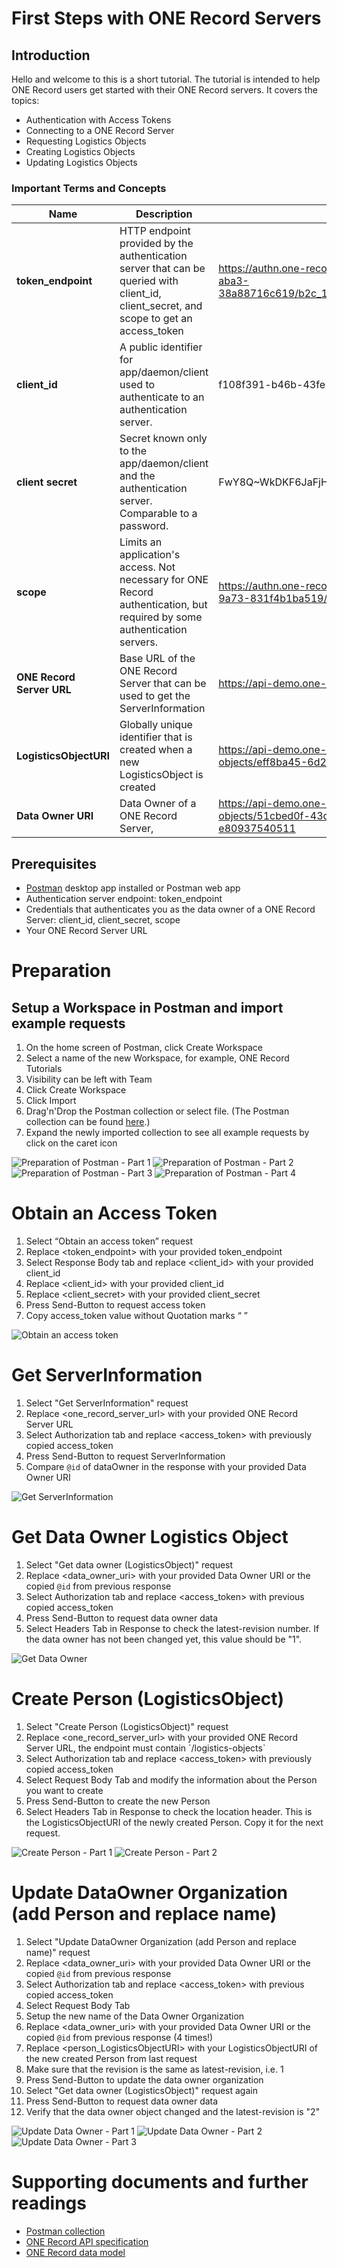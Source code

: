 # First Steps with ONE Record Servers

## Introduction

Hello and welcome to this is a short tutorial.
The tutorial is intended to help ONE Record users get started with their ONE Record servers.
It covers the topics:

- Authentication with Access Tokens
- Connecting to a ONE Record Server
- Requesting Logistics Objects
- Creating Logistics Objects
- Updating Logistics Objects


### Important Terms and Concepts

| Name | Description | Example |
| ---- | ----------- | ------- |
| **token_endpoint** | HTTP endpoint provided by the authentication server that can be queried with client_id, client_secret, and scope to get an access_token | https://authn.one-record.de/6323c95e-a4bd-47c2-aba3-38a88716c619/b2c_1a_hackathon/oauth2/v2.0/token |
| **client_id** | A public identifier for app/daemon/client used to authenticate to an authentication server. | f108f391-b46b-43fe-9a73-831f4b1ba519 |
| **client secret** | Secret known only to the app/daemon/client and the authentication server. Comparable to a password. | FwY8Q~WkDKF6JaFjH3_6HeM6BrGAaefPkcWvkbQm |
| **scope** | Limits an application's access. Not necessary for ONE Record authentication, but required by some authentication servers. | https://authn.one-record.de/f108f391-b46b-43fe-9a73-831f4b1ba519/.default |
| **ONE Record Server URL** | Base URL of the ONE Record Server that can be used to get the ServerInformation | https://api-demo.one-record.de |
| **LogisticsObjectURI** | Globally unique identifier that is created when a new LogisticsObject is created | https://api-demo.one-record.de/logistics-objects/eff8ba45-6d2c-4f0b-8a33-9de8f830f38b |
| **Data Owner URI** | Data Owner of a ONE Record Server,  | https://api-demo.one-record.de/logistics-objects/51cbed0f-43db-4a8a-a0db-e80937540511 |

## Prerequisites

- [Postman](https://www.postman.com) desktop app installed or Postman web app
- Authentication server endpoint: token_endpoint
- Credentials that authenticates you as the data owner of a ONE Record Server: client_id, client_secret, scope
- Your ONE Record Server URL

# Preparation

## Setup a Workspace in Postman and import example requests

1) On the home screen of Postman, click Create Workspace
2) Select a name of the new Workspace, for example, ONE Record Tutorials
3) Visibility can be left with Team
4) Click Create Workspace
5) Click Import
6) Drag'n'Drop the Postman collection or select file.
(The Postman collection can be found [here](assets/ONE%20Record%20Hackathon%20Servers-%20First%20Steps.postman_collection.json).)
7) Expand the newly imported collection to see all example requests by click on the caret icon

![Preparation of Postman - Part 1](assets/Postman_Preparation-1.png)
![Preparation of Postman - Part 2](assets/Postman_Preparation-2.png)
![Preparation of Postman - Part 3](assets/Postman_Preparation-3.png)
![Preparation of Postman - Part 4](assets/Postman_Preparation-4.png)

# Obtain an Access Token

1) Select “Obtain an access token” request
2) Replace <token_endpoint> with your provided token_endpoint
3) Select Response Body tab and replace <client_id> with your provided client_id
4) Replace <client_id> with your provided client_id
5) Replace  <client_secret> with your provided client_secret
6) Press Send-Button to request access token
7) Copy access_token value without Quotation marks “ ”

![Obtain an access token](assets/Obtain-an-access-token.png)

# Get ServerInformation

1) Select "Get ServerInformation" request
2) Replace <one_record_server_url> with your provided ONE Record Server URL
3) Select Authorization tab and replace <access_token> with previously copied access_token
4) Press Send-Button to request ServerInformation
5) Compare `@id` of dataOwner in the response with your provided Data Owner URI

![Get ServerInformation](assets/Get-ServerInformation.png)

# Get Data Owner Logistics Object

1) Select "Get data owner (LogisticsObject)" request
2) Replace <data_owner_uri> with your provided Data Owner URI or the copied `@id` from previous response
3) Select Authorization tab and replace <access_token> with previous copied access_token
4) Press Send-Button to request data owner data
5) Select Headers Tab in Response to check the latest-revision number. If the data owner has not been changed yet, this value should be "1".

![Get Data Owner](assets/Get-data-owner.png)

# Create Person (LogisticsObject)

1) Select "Create Person (LogisticsObject)" request
2) Replace <one_record_server_url> with your provided ONE Record Server URL, the endpoint must contain ´/logistics-objects`
3) Select Authorization tab and replace <access_token> with previously copied access_token
4) Select Request Body Tab and modify the information about the Person you want to create
5) Press Send-Button to create the new Person
6) Select Headers Tab in Response to check the location header. This is the LogisticsObjectURI of the newly created Person. Copy it for the next request.

![Create Person - Part 1](assets/Create-Person-1.png)
![Create Person - Part 2](assets/Create-Person-2.png)

# Update DataOwner Organization (add Person and replace name)

1) Select "Update DataOwner Organization (add Person and replace name)" request
2) Replace <data_owner_uri> with your provided Data Owner URI or the copied `@id` from previous response
3) Select Authorization tab and replace <access_token> with previous copied access_token
4) Select Request Body Tab
5) Setup the new name of the Data Owner Organization
6) Replace <data_owner_uri> with your provided Data Owner URI or the copied `@id` from previous response (4 times!)
7) Replace <person_LogisticsObjectURI> with your LogisticsObjectURI of the new created Person from last request
8) Make sure that the revision is the same as latest-revision, i.e. 1
9) Press Send-Button to update the data owner organization
10) Select "Get data owner (LogisticsObject)" request again
11) Press Send-Button to request data owner data
12) Verify that the data owner object changed and the latest-revision is "2"

![Update Data Owner - Part 1](assets/Update-Data-Owner-1.png)
![Update Data Owner - Part 2](assets/Update-Data-Owner-2.png)
![Update Data Owner - Part 3](assets/Update-Data-Owner-3.png)


# Supporting documents and further readings

- [Postman collection](assets/ONE%20Record%20Hackathon%20Servers-%20First%20Steps.postman_collection.json)
- [ONE Record API specification](https://iata-cargo.github.io/ONE-Record/)
- [ONE Record data model](https://github.com/IATA-Cargo/ONE-Record/tree/master/working_draft/ontology)
